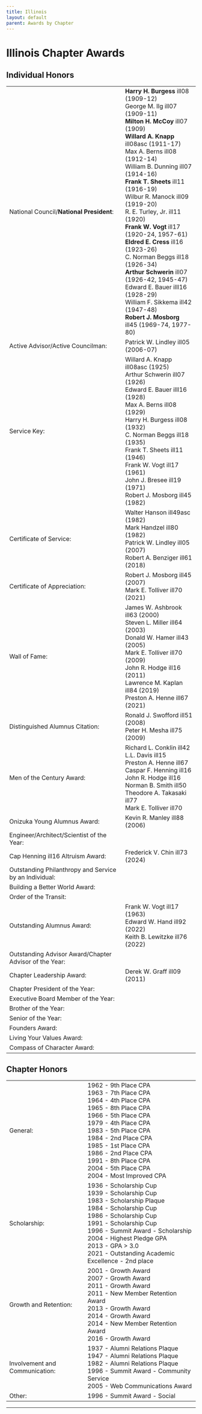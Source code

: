 ```yaml
---
title: Illinois
layout: default
parent: Awards by Chapter
---
```


<link rel="stylesheet" href="{{ '/assets/css/by_chapter.css' | relative_url }}">

# Illinois Chapter Awards

## Individual Honors

<table>
<tbody>
<tr>
<td>National Council/<b>National President</b>:</td>
<td><b>Harry H. Burgess</b> ill08 (1909-12)
<br>George M. Ilg ill07 (1909-11)
<br><b>Milton H. McCoy</b> ill07 (1909)
<br><b>Willard A. Knapp</b> ill08asc (1911-17)
<br>Max A. Berns ill08 (1912-14)
<br>William B. Dunning ill07 (1914-16)
<br><b>Frank T. Sheets</b> ill11 (1916-19)
<br>Wilbur R. Manock ill09 (1919-20)
<br>R. E. Turley, Jr. ill11 (1920)
<br><b>Frank W. Vogt</b> ill17 (1920-24, 1957-61)
<br><b>Eldred E. Cress</b> ill16 (1923-26)
<br>C. Norman Beggs ill18 (1926-34)
<br><b>Arthur Schwerin</b> ill07 (1926-42, 1945-47)
<br>Edward E. Bauer illl16 (1928-29)
<br>William F. Sikkema ill42 (1947-48)
<br><b>Robert J. Mosborg</b> ill45 (1969-74, 1977-80)
</td></tr>

<tr>
<td>Active Advisor/Active Councilman:</td>
<td>Patrick W. Lindley ill05 (2006-07)
</td></tr>

<tr>
<td>Service Key:</td>
<td>Willard A. Knapp ill08asc (1925)
<br>Arthur Schwerin ill07 (1926)
<br>Edward E. Bauer illl16 (1928)
<br>Max A. Berns ill08 (1929)
<br>Harry H. Burgess ill08 (1932)
<br>C. Norman Beggs ill18 (1935)
<br>Frank T. Sheets ill11 (1946)
<br>Frank W. Vogt ill17 (1961)
<br>John J. Bresee ill19 (1971)
<br>Robert J. Mosborg ill45 (1982)
</td></tr>

<tr>
<td>Certificate of Service:</td>
<td>Walter Hanson ill49asc (1982)
<br>Mark Handzel ill80 (1982)
<br>Patrick W. Lindley ill05 (2007)
<br>Robert A. Benziger ill61 (2018)
</td></tr>

<tr>
<td>Certificate of Appreciation:</td>
<td>Robert J. Mosborg ill45 (2007)
<br>Mark E. Tolliver ill70 (2021)
</td></tr>

<tr><td>Wall of Fame:</td>
<td>James W. Ashbrook ill63 (2000)
<br>Steven L. Miller ill64 (2003)
<br>Donald W. Hamer ill43 (2005)
<br>Mark E. Tolliver ill70 (2009)
<br>John R. Hodge ill16 (2011)
<br>Lawrence M. Kaplan ill84 (2019)
<br>Preston A. Henne ill67 (2021)
</td></tr>

<tr>
<td>Distinguished Alumnus Citation:</td>
<td>Ronald J. Swofford ill51 (2008)
<br>Peter H. Mesha ill75 (2009)
</td></tr>

<tr>
<td>Men of the Century Award:</td>
<td> Richard L. Conklin ill42
<br>L.L. Davis ill15
<br>Preston A. Henne ill67
<br>Caspar F. Henning ill16
<br>John R. Hodge ill16
<br>Norman B. Smith ill50
<br>Theodore A. Takasaki ill77
<br>Mark E. Tolliver ill70
</td></tr>

<tr>
<td>Onizuka Young Alumnus Award:</td>
<td>Kevin R. Manley ill88 (2006) 
</td></tr>

<tr>
<td>Engineer/Architect/Scientist of the Year:</td>
<td>
</td></tr>

<tr>
<td>Cap Henning ill16 Altruism Award:</td>
<td>Frederick V. Chin ill73 (2024)
</td></tr>

<tr>
<td>Outstanding Philanthropy and Service by an Individual:</td>
<td>
</td></tr>

<tr>
<td>Building a Better World Award:</td>
<td>
</td></tr>
<tr>

<td>Order of the Transit:</td>
<td>
</td></tr>

<tr>
<td>Outstanding Alumnus Award:</td>
<td>Frank W. Vogt ill17 (1963)
<br>Edward W. Hand ill92 (2022)
<br>Keith B. Lewitzke ill76 (2022)
</td></tr>

<tr>
<td>Outstanding Advisor Award/Chapter Advisor of the Year:</td>
<td>
</td></tr>

<tr>
<td>Chapter Leadership Award:</td>
<td>Derek W. Graff ill09 (2011)
</td></tr>

<tr>
<td>Chapter President of the Year:</td>
<td>
</td></tr>

<tr>
<td>Executive Board Member of the Year:</td>
<td>
</td></tr>

<tr>
<td>Brother of the Year:</td>
<td>
</td></tr>

<tr>
<td>Senior of the Year:</td>
<td>
</td></tr>

<tr>
<td>Founders Award:</td>
<td>
</td></tr>

<tr>
<td>Living Your Values Award:</td>
<td>
</td></tr>

<tr>
<td>Compass of Character Award:</td>
<td>
</td></tr>

</tbody>
</table>

## Chapter Honors

<table>
<tbody>
<tr>
<td>General:</td>
<td>1962 - 9th Place CPA
<br>1963 - 7th Place CPA
<br>1964 - 4th Place CPA
<br>1965 - 8th Place CPA
<br>1966 - 5th Place CPA
<br>1979 - 4th Place CPA
<br>1983 - 5th Place CPA
<br>1984 - 2nd Place CPA
<br>1985 - 1st Place CPA
<br>1986 - 2nd Place CPA
<br>1991 - 8th Place CPA
<br>2004 - 5th Place CPA
<br>2004 - Most Improved CPA
</td></tr>

<tr>
<td>Scholarship:</td>
<td>1936 - Scholarship Cup
<br>1939 - Scholarship Cup
<br>1983 - Scholarship Plaque
<br>1984 - Scholarship Cup
<br>1986 - Scholarship Cup
<br>1991 - Scholarship Cup
<br>1996 - Summit Award - Scholarship
<br>2004 - Highest Pledge GPA
<br>2013 - GPA > 3.0
<br>2021 - Outstanding Academic Excellence - 2nd place
</td></tr>

<tr>
<td>Growth and Retention:</td>
<td>2001 - Growth Award
<br>2007 - Growth Award
<br>2011 - Growth Award
<br>2011 - New Member Retention Award
<br>2013 - Growth Award
<br>2014 - Growth Award
<br>2014 - New Member Retention Award
<br>2016 - Growth Award
</td></tr>

<tr>
<td>Involvement and Communication:</td>
<td>1937 - Alumni Relations Plaque
<br>1947 - Alumni Relations Plaque
<br>1982 - Alumni Relations Plaque
<br>1996 - Summit Award - Community Service
<br>2005 - Web Communications Award
</td></tr>

<tr>
<td>Other:</td>
<td>1996 - Summit Award - Social
</td></tr>
</tbody>
</table>

---
